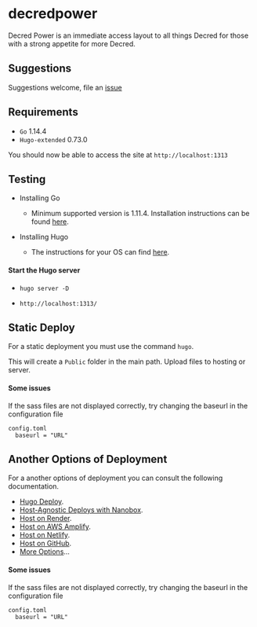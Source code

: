# decredpower

Decred Power is an immediate access layout to all things Decred for those with a strong appetite for more Decred.

## Suggestions

Suggestions welcome, file an [issue](https://github.com/planetdecred/decredpower/issues/new)


## Requirements

* `Go` 1.14.4
* `Hugo-extended` 0.73.0

You should now be able to access the site at `http://localhost:1313`

## Testing

* Installing Go
  * Minimum supported version is 1.11.4. Installation instructions can be found [here](https://golang.org/doc/install).
  
* Installing Hugo
  * The instructions for your OS can find [here](https://gohugo.io/getting-started/installing/).
  
####  Start the Hugo server 

* ` hugo server -D `

* ` http://localhost:1313/ `

## Static Deploy

For a static deployment you must use the command ` hugo `.

This will create a `Public` folder in the main path.
Upload files to hosting or server.

#### Some issues
If the sass files are not displayed correctly, try changing the baseurl in the configuration file
~~~
config.toml 
  baseurl = "URL"
~~~ 
## Another Options of Deployment

For a another options of deployment you can consult the following documentation.

- [Hugo Deploy](https://gohugo.io/hosting-and-deployment/hugo-deploy/).
- [Host-Agnostic Deploys with Nanobox](https://gohugo.io/hosting-and-deployment/deployment-with-nanobox/).
- [Host on Render](https://gohugo.io/hosting-and-deployment/hosting-on-render/).
- [Host on AWS Amplify](https://gohugo.io/hosting-and-deployment/hosting-on-aws-amplify/).
- [Host on Netlify](https://gohugo.io/hosting-and-deployment/hosting-on-netlify/).
- [Host on GitHub](https://gohugo.io/hosting-and-deployment/hosting-on-github/).
- [More Options](https://gohugo.io/hosting-and-deployment/)...

#### Some issues
If the sass files are not displayed correctly, try changing the baseurl in the configuration file
~~~
config.toml 
  baseurl = "URL"
~~~ 